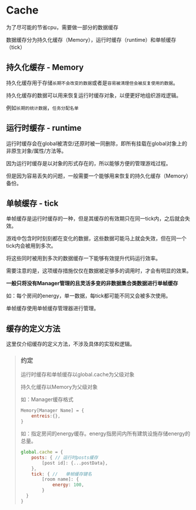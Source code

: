 # Cache

为了尽可能的节省cpu，需要做一部分的数据缓存

数据缓存分为持久化缓存（Memory），运行时缓存（runtime）和单帧缓存（tick）

## 持久化缓存 - Memory

持久化缓存用于存储`长期不会改变的数据`或者是`容易被清理但会被反复使用的数据`。

持久化缓存的数据可以用来恢复运行时缓存对象，以便更好地组织游戏逻辑。

例如`长期的统计数据`，`任务分配名单`

## 运行时缓存 - runtime

运行时缓存会在global被清空/还原时被一同删除，即所有挂载在global对象上的非原生对象/属性/方法等。

因为运行时缓存是以对象的形式存在的，所以能够方便的管理游戏过程。

但是因为容易丢失的问题，一般需要一个能够用来恢复的持久化缓存（Memory）备份。

## 单帧缓存 - tick

单帧缓存是运行时缓存的一种，但是其缓存的有效期只在同一tick内，之后就会失效。

游戏中包含时时刻刻都在变化的数据，这些数据可能马上就会失效，但在同一个tick内会被用到多次。

将这些同时被用到多次的数据缓存一下能够有效提升代码运行效率。

需要注意的是，这项缓存措施仅仅在数据被足够多的调用时，才会有明显的效果。

**一般只将没有Manager管理的且灵活多变的非数据集合类数据进行单帧缓存**

如：每个房间的energy，单一数据，每tick都可能不同又会被多次使用。

单帧缓存使用单帧缓存管理器进行管理。



## 缓存的定义方法

这里仅介绍缓存的定义方法，不涉及具体的实现和逻辑。

> ### 约定
>
> 运行时缓存和单帧缓存以global.cache为父级对象
>
> 持久化缓存以Memory为父级对象
>
> 
>
> 如：Manager缓存格式
>
> ```javascript
> Memory[Manager Name] = {
>     entreis:{},
> }
> ```
>
> 如：指定房间的energy缓存。energy指房间内所有建筑设施存储energy的总量。
>
> ```javascript
> global.cache = {
>     posts: { // 运行时posts缓存
>         [post id]: {...postData},
>     },
>     tick: { //   单帧缓存键名
>         [room name]: {
>             energy: 100,
>         }
> 	}
> }
> ```

